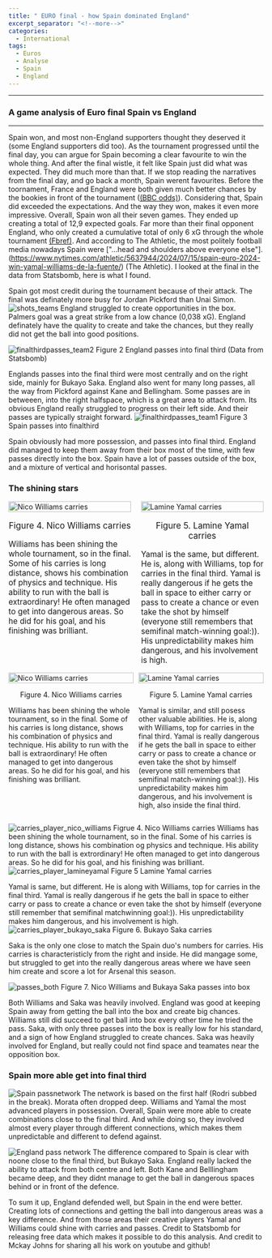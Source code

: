 ```yaml
---
title: " EURO final - how Spain dominated England"
excerpt_separator: "<!--more-->"
categories:
  - International
tags:
  - Euros
  - Analyse
  - Spain
  - England
---
```


------------
### A game analysis of Euro final Spain vs England
------------
Spain won, and most non-England supporters thought they deserved it (some England supporters did too). As the tournament progressed until the final day, you can argue for Spain becoming a clear favourite to win the whole thing. And after the final wistle, it felt like Spain just did what was expected. They did much more than that. If we stop reading the narratives from the final day, and go back a month, Spain werent favourites. Before the toornament, France and England were both given much better chances by the bookies in front of the tournament ([(BBC odds)](https://www.bbc.com/sport/football/articles/cv22vrnl0j0o)). 
Considering that, Spain did exceeded the expectations. And the way they won, makes it even more impressive. Overall, Spain won all their seven games. They ended up creating a total of 12,9 expected goals. Far more than their final opponent England, who only created a cumulative total of only 6 xG through the whole tournament [(Fbref)](https://fbref.com/en/comps/676/stats/UEFA-Euro-Stats). And according to The Athletic, the most politely football media nowadays Spain were  ["...head and shoulders above everyone else"].(https://www.nytimes.com/athletic/5637944/2024/07/15/spain-euro-2024-win-yamal-williams-de-la-fuente/) (The Athletic). I looked at the final in the data from Statsbomb, here is what I found. 

Spain got most credit during the tournament because of their attack. The final was definately more busy for Jordan Pickford than Unai Simon. ![shots_teams](https://github.com/user-attachments/assets/65375bbd-5cd7-4281-b892-abea18413721) 
England struggled to create opportunities in the box. Palmers goal was a great strike from a low chance (0,038 xG). England definately have the quality to create and take the chances, but they really did not get the ball into good positions.

![finalthirdpasses_team2](https://github.com/user-attachments/assets/bc63ea6c-650f-480c-8961-75848662c856)
Figure 2 England passes into final third (Data from Statsbomb)

Englands passes into the final third were most centrally and on the right side, mainly for Bukayo Saka. England also went for many long passes, all the way from Pickford against Kane and Bellingham. Some passes are in betweeen, into the right halfspace, which is a great area to attack from. Its obvious England really struggled to progress on their left side. And their passes are typically straight forward. 
![finalthirdpasses_team1](https://github.com/user-attachments/assets/8955739a-cae5-4719-ab98-acd7ddfb61d8)
Figure 3 Spain passes into finalthird

Spain obviously had more possession, and passes into final third. England did managed to keep them away from their box most of the time, with few passes directly into the box. Spain have a lot of passes outside of the box, and a mixture of vertical and horisontal passes.   

### The shining stars
<div style="display: flex; justify-content: space-between; align-items: flex-start; gap: 20px; width: 100%;">
    <div style="flex: 1; max-width: 50%; box-sizing: border-box;">
        <img src="https://github.com/user-attachments/assets/279dbbc0-a7ec-4ee7-ad29-4e6978e50368" alt="Nico Williams carries" style="width: 100%;">
        <p style="text-align: center; font-size: 1.2em;">Figure 4. Nico Williams carries</p>
        <p style="font-size: 1.1em;">
            Williams has been shining the whole tournament, so in the final. Some of his carries is long distance, shows his combination of physics and technique. His ability to run with the ball is extraordinary! He often managed to get into dangerous areas. So he did for his goal, and his finishing was brilliant.
        </p>
    </div>
    <div style="flex: 1; max-width: 50%; box-sizing: border-box;">
        <img src="https://github.com/user-attachments/assets/2715017c-2b7b-4214-85b7-8cf3b8c7eece" alt="Lamine Yamal carries" style="width: 100%;">
        <p style="text-align: center; font-size: 1.2em;">Figure 5. Lamine Yamal carries</p>
        <p style="font-size: 1.1em;">
            Yamal is the same, but different. He is, along with Williams, top for carries in the final third. Yamal is really dangerous if he gets the ball in space to either carry or pass to create a chance or even take the shot by himself (everyone still remembers that semifinal match-winning goal:)). His unpredictability makes him dangerous, and his involvement is high.
        </p>
    </div>
</div>


<div style="display: flex; justify-content: space-between; align-items: flex-start; gap: 10px;">
    <div style="flex: 1;">
        <img src="https://github.com/user-attachments/assets/279dbbc0-a7ec-4ee7-ad29-4e6978e50368" alt="Nico Williams carries" style="width: 100%;">
        <p style="text-align: center;">Figure 4. Nico Williams carries</p>
        <p>
            Williams has been shining the whole tournament, so in the final. Some of his carries is long distance, shows his combination of physics and technique. His ability to run with the ball is extraordinary! He often managed to get into dangerous areas. So he did for his goal, and his finishing was brilliant.
        </p>
    </div>
    <div style="flex: 1;">
        <img src="https://github.com/user-attachments/assets/2715017c-2b7b-4214-85b7-8cf3b8c7eece" alt="Lamine Yamal carries" style="width: 100%;">
        <p style="text-align: center;">Figure 5. Lamine Yamal carries</p>
        <p>
            Yamal is similar, and still posess other valuable abilities. He is, along with Williams, top for carries in the final third. Yamal is really dangerous if he gets the ball in space to either carry or pass to create a chance or even take the shot by himself (everyone still remembers that semifinal match-winning goal:)). His unpredictability makes him dangerous, and his involvement is high, also inside the final third.
        </p>
    </div>
</div>

![carries_player_nico_williams](https://github.com/user-attachments/assets/279dbbc0-a7ec-4ee7-ad29-4e6978e50368) Figrue 4. Nico Williams carries
Williams has been shining the whole tournament, so in the final. Some of his carries is long distance, shows his combination og physics and technique. His ability to run with the ball is extrordinary! He often managed to get into dangerous areas. So he did for his goal, and his finishing was brilliant. 
![carries_player_lamineyamal](https://github.com/user-attachments/assets/2715017c-2b7b-4214-85b7-8cf3b8c7eece)
Figure 5 Lamine Yamal carries

Yamal is same, but different. He is along with Williams, top for carries in the final third. Yamal is really dangerous if he gets the ball in space to either carry or pass to create a chance or even take the shot by himself (everyone still remember that semifinal matchwinning goal:)). His unpredictability makes him dangerous, and his involvement is high.    
![carries_player_bukayo_saka](https://github.com/user-attachments/assets/2a60bab1-f177-4b1f-be15-9f38e7494ee7)
Figure 6. Bukayo Saka carries 

Saka is the only one close to match the Spain duo's numbers for carries. His carries is characteristicly from the right and inside. He did mangage some, but struggled to get into the really dangerous areas where we have seen him create and score a lot for Arsenal this season. 

![passes_both](https://github.com/user-attachments/assets/8eb59db7-a429-4646-86a3-745d313b255c)
Figure 7. Nico Williams and Bukaya Saka passes into box

Both Williams and Saka was heavily involved. England was good at keeping Spain away from getting the ball into the box and create big chances. Williams still did succeed to get ball into box every other time he tried the pass. Saka, with only three passes into the box is really low for his standard, and a sign of how England struggled to create chances. Saka was heavily involved for England, but really could not find space and teamates near the opposition box.

### Spain more able get into final third 
![Spain passnetwork](https://github.com/user-attachments/assets/f5ce64fe-e5ec-4835-8e71-109845091f52)
The network is based on the first half (Rodri subbed in the break). Morata often dropped deep. Williams and Yamal the most advanced players in possession. Overall, Spain were more able to create combinations close to the final third. And while doing so, they involved almost every player through different connections, which makes them unpredictable and different to defend against.

![England pass network](https://github.com/user-attachments/assets/686897a5-e28a-407a-9c85-613dba3e4b07)
The difference compared to Spain is clear with noone close to the final third, but Bukayo Saka. England really lacked the ability to attack from both centre and left. Both Kane and Belllingham became deep, and they didnt manage to get the ball in dangerous spaces behind or in front of the defence. 

To sum it up, England defended well, but Spain in the end were better. Creating lots of connections and getting the ball into dangerous areas was a key difference. And from those areas their creative players Yamal and Williams could shine with carries and passes. Credit to Statsbomb for releasing free data which makes it possible to do this analysis. And credit to Mckay Johns for sharing all his work on youtube and github! 
